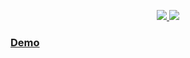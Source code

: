 <p align="center">
  <a href="https://circleci.com/gh/ShadOoW/web-starter-kit/tree/master" alt="CircleCI">
    <img src="https://circleci.com/gh/ShadOoW/web-starter-kit/tree/master.svg?style=svg" />
  </a>
  <a href="https://web-starter-kit-nextjs.herokuapp.com/" alt="Heroku">
    <img src="https://heroku-badge.herokuapp.com/?app=web-starter-kit-nextjs" />
  </a>
</p>

<h3><a href="https://web-starter-kit-nextjs.herokuapp.com/" alt="Heroku">Demo</a></h3>
